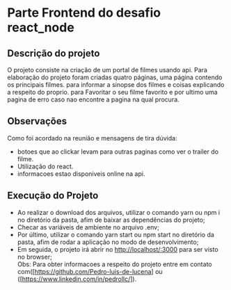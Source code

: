 # Parte Frontend do desafio react_node 

## Descrição do projeto

O projeto consiste na criação de um portal de filmes usando api. Para elaboração do projeto foram criadas quatro páginas, uma página contendo os principais filmes. para informar a sinopse dos filmes e coisas explicando a respeito do proprio. para Favoritar o seu filme favorito e por ultimo uma pagina de erro caso nao encontre a pagina na qual procura.

## Observações

Como foi acordado na reunião e mensagens de tira dúvida:
- botoes que ao clickar levam para outras paginas como ver o trailer do filme.
- Utilização do react.
- informacoes estao disponiveis online na api.

## Execução do Projeto

- Ao realizar o download dos arquivos, utilizar o comando yarn ou npm i no diretório da pasta, afim de baixar as dependências do projeto;
- Checar as variáveis de ambiente no arquivo .env;
- Por último, utilizar o comando yarn start ou npm start no diretório da pasta, afim de rodar a aplicação no modo de desenvolvimento; 
- Em seguida, o projeto irá abrir no [http://localhost/:3000](http//localhost:3000) para ser visto no browser;\
Obs: Para obter informacoes a respeito do projeto entre em contato com([https://github.com/Pedro-luis-de-lucena] ou ([https://www.linkedin.com/in/pedrollc/]).
